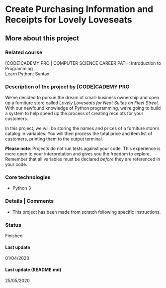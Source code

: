 # Create Purchasing Information and Receipts for Lovely Loveseats

## More about this project

### Related course
[CODE]CADEMY PRO | COMPUTER SCIENCE CAREER PATH: Introduction to Programming  
Learn Python: Syntax

### Description of the project by [CODE]CADEMY PRO
We’ve decided to pursue the dream of small-business ownership and open up a furniture store called *Lovely Loveseats for Neat Suites on Fleet Street*. With our newfound knowledge of Python programming, we’re going to build a system to help speed up the process of creating receipts for your customers.

In this project, we will be storing the names and prices of a furniture store’s catalog in variables. You will then process the total price and item list of customers, printing them to the output terminal.

**Please note**: Projects do not run tests against your code. This experience is more open to your interpretation and gives you the freedom to explore. Remember that all variables must be declared *before* they are referenced in your code.

### Core technologies
- Python 3

### Details | Comments
- This project has been made from scratch following specific instructions. 

### Status
Finished

#### Last update
01/04/2020

#### Last update (README.md)
25/05/2020
